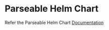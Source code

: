 # Parseable Helm Chart

Refer the Parseable Helm Chart [Documentation](https://www.parseable.io/docs/deployment/kubernetes)
